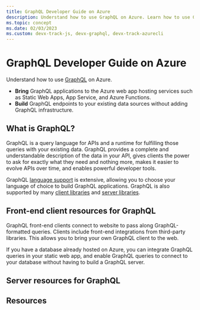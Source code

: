 ```yaml
---
title: GraphQL Developer Guide on Azure
description: Understand how to use GraphQL on Azure. Learn how to use GraphQL with Azure Functions, Azure App Service, Azure Cosmos DB, and more.
ms.topic: concept
ms.date: 02/03/2023
ms.custom: devx-track-js, devx-graphql, devx-track-azurecli
---
```


# GraphQL Developer Guide on Azure

Understand how to use [GraphQL](https://graphql.org/) on Azure. 

* **Bring** GraphQL applications to the Azure web app hosting services such as Static Web Apps, App Service, and Azure Functions.
* **Build** GraphQL endpoints to your existing data sources without adding GraphQL infrastructure.

## What is GraphQL?

GraphQL is a query language for APIs and a runtime for fulfilling those queries with your existing data. GraphQL provides a complete and understandable description of the data in your API, gives clients the power to ask for exactly what they need and nothing more, makes it easier to evolve APIs over time, and enables powerful developer tools.

GraphQL [language support](https://graphql.org/code/) is extensive, allowing you to choose your language of choice to build GraphQL applications. GraphQL is also supported by many [client libraries](https://graphql.org/code/#graphql-clients) and [server libraries](https://graphql.org/code/#graphql-servers).

## Front-end client resources for GraphQL

GraphQL front-end clients connect to website to pass along GraphQL-formatted queries. Clients include front-end integrations from third-party libraries. This allows you to bring your own GraphQL client to the web. 

If you have a database already hosted on Azure, you can integrate GraphQL queries in your static web app, and enable GraphQL queries to connect to your database without having to build a GraphQL server. 



## Server resources for GraphQL



## Resources